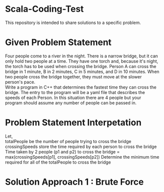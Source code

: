 # Scala-Coding-Test
This repository is intended to share solutions to a specific problem. 

# Given Problem Statement
Four people come to a river in the night. There is a narrow bridge, but it can only hold two people at a time. They have one torch and, because it's night, the torch has to be used when crossing the bridge. Person A can cross the bridge in 1 minute, B in 2 minutes, C in 5 minutes, and D in 10 minutes. When two people cross the bridge together, they must move at the slower person's pace.
<br>
Write a program in C++ that determines the fastest time they can cross the bridge. The entry to the program will be a yaml file that describes the speeds of each Person. In this situation there are 4 people but your program should assume any number of people can be passed in.

# Problem Statement Interpetation 
Let,<br>
totalPeople be the number of people trying to cross the bridge
crossingSpeeds store the time required by each person to cross the bridge
Time taken by 2 people (p1 and p2) to cross the bridge = max(crossingSpeeds[p1], crossingSpeeds[p2])
Determine the minimum time required for all of the totalPeople to cross the bridge

# Solution Approach 1 : Brute Force



